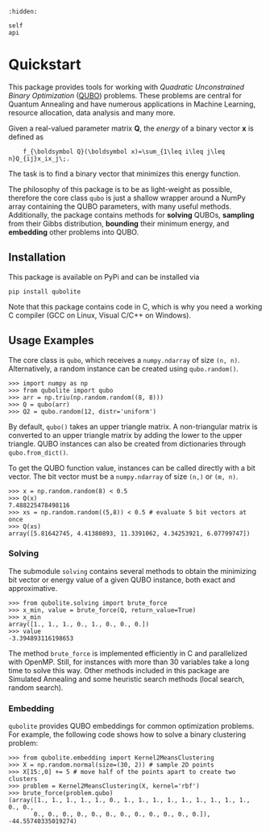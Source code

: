 ```{toctree}
:hidden:

self
api
```

# Quickstart

This package provides tools for working with *Quadratic Unconstrained Binary Optimization* ([QUBO](https://en.wikipedia.org/wiki/Quadratic_unconstrained_binary_optimization)) problems. These problems are central for Quantum Annealing and have numerous applications in Machine Learning, resource allocation, data analysis and many more.

Given a real-valued parameter matrix **Q**, the *energy* of a binary vector **x** is defined as

```{math}
    f_{\boldsymbol Q}(\boldsymbol x)=\sum_{1\leq i\leq j\leq n}Q_{ij}x_ix_j\;.
```

The task is to find a binary vector that minimizes this energy function.

The philosophy of this package is to be as light-weight as possible, therefore the core class `qubo` is just a shallow wrapper around a NumPy array containing the QUBO parameters, with many useful methods. Additionally, the package contains methods for **solving** QUBOs, **sampling** from their Gibbs distribution, **bounding** their minimum energy, and **embedding** other problems into QUBO.

## Installation

This package is available on PyPi and can be installed via

```
pip install qubolite
```

Note that this package contains code in C, which is why you need a working C compiler (GCC on Linux, Visual C/C++ on Windows).


## Usage Examples

The core class is `qubo`, which receives a `numpy.ndarray` of size `(n, n)`.
Alternatively, a random instance can be created using `qubo.random()`.

```
>>> import numpy as np
>>> from qubolite import qubo
>>> arr = np.triu(np.random.random((8, 8)))
>>> Q = qubo(arr)
>>> Q2 = qubo.random(12, distr='uniform')
```

By default, `qubo()` takes an upper triangle matrix.
A non-triangular matrix is converted to an upper triangle matrix by adding the lower to the upper triangle.
QUBO instances can also be created from dictionaries through `qubo.from_dict()`.

To get the QUBO function value, instances can be called directly with a bit vector.
The bit vector must be a `numpy.ndarray` of size `(n,)` or `(m, n)`.

```
>>> x = np.random.random(8) < 0.5
>>> Q(x)
7.488225478498116
>>> xs = np.random.random((5,8)) < 0.5 # evaluate 5 bit vectors at once
>>> Q(xs)
array([5.81642745, 4.41380893, 11.3391062, 4.34253921, 6.07799747])
```

### Solving

The submodule `solving` contains several methods to obtain the minimizing bit vector or energy value of a given QUBO instance, both exact and approximative.

```
>>> from qubolite.solving import brute_force
>>> x_min, value = brute_force(Q, return_value=True)
>>> x_min
array([1., 1., 1., 0., 1., 0., 0., 0.])
>>> value
-3.394893116198653
```

The method `brute_force` is implemented efficiently in C and parallelized with OpenMP.
Still, for instances with more than 30 variables take a long time to solve this way.
Other methods included in this package are Simulated Annealing and some heuristic search methods (local search, random search).


### Embedding

`qubolite` provides QUBO embeddings for common optimization problems.
For example, the following code shows how to solve a binary clustering problem:

```
>>> from qubolite.embedding import Kernel2MeansClustering
>>> X = np.random.normal(size=(30, 2)) # sample 2D points
>>> X[15:,0] += 5 # move half of the points apart to create two clusters
>>> problem = Kernel2MeansClustering(X, kernel='rbf')
>>> brute_force(problem.qubo)
(array([1., 1., 1., 1., 1., 0., 1., 1., 1., 1., 1., 1., 1., 1., 1., 0., 0.,
       0., 0., 0., 0., 0., 0., 0., 0., 0., 0., 0., 0.]), -44.55740335019274)
```